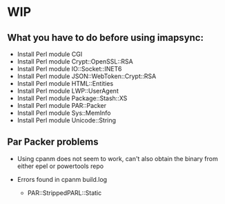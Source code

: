 # WIP

## What you have to do before using imapsync:
- Install Perl module CGI
- Install Perl module Crypt::OpenSSL::RSA
- Install Perl module IO::Socket::INET6
- Install Perl module JSON::WebToken::Crypt::RSA
- Install Perl module HTML::Entities
- Install Perl module LWP::UserAgent
- Install Perl module Package::Stash::XS
- Install Perl module PAR::Packer
- Install Perl module Sys::MemInfo
- Install Perl module Unicode::String

## Par Packer problems
- Using cpanm does not seem to work, can't also obtain the binary from either epel or powertools repo

- Errors found in cpanm build.log
  * PAR::StrippedPARL::Static
